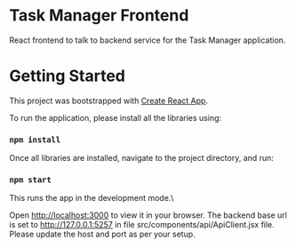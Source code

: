 # Task Manager Frontend

React frontend to talk to backend service for the Task Manager application.

# Getting Started

This project was bootstrapped with [Create React App](https://github.com/facebook/create-react-app).

To run the application, please install all the libraries using:

### `npm install` 

Once all libraries are installed, navigate to the project directory, and run:

### `npm start`

This runs the app in the development mode.\

Open [http://localhost:3000](http://localhost:3000) to view it in your browser.
The backend base url is set to http://127.0.0.1:5257 in file src/components/api/ApiClient.jsx file. Please update the host and port as per your setup.